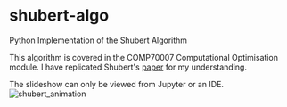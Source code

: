 # shubert-algo
Python Implementation of the Shubert Algorithm

This algorithm is covered in the COMP70007 Computational Optimisation module. I have replicated Shubert's [paper](https://www.scirp.org/reference/referencespapers?referenceid=212981) for my understanding.

The slideshow can only be viewed from Jupyter or an IDE. ![shubert_animation](https://github.com/user-attachments/assets/d2274faa-fae8-4bd2-8a12-faefe0ade345)
